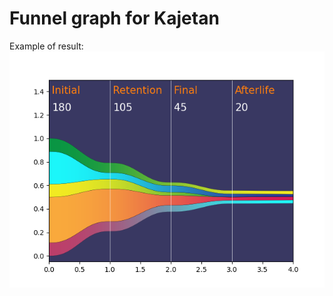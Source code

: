 # Funnel graph for Kajetan

Example of result:\
<img src="FunnelGraph\data\example.png" alt="Generated from data.csv"/>